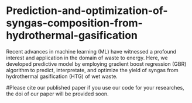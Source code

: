 # Prediction-and-optimization-of-syngas-composition-from-hydrothermal-gasification
Recent advances in machine learning (ML) have witnessed a profound interest and application in the domain of waste to energy. 
Here, we developed predictive model by employing gradient boost regression (GBR) algorithm to predict, interpretate, and optimize the yield of syngas from hydrothermal gasification (HTG) of wet waste. 

#Please cite our published paper if you use our code for your researches, the doi of our paper will be provided soon.
